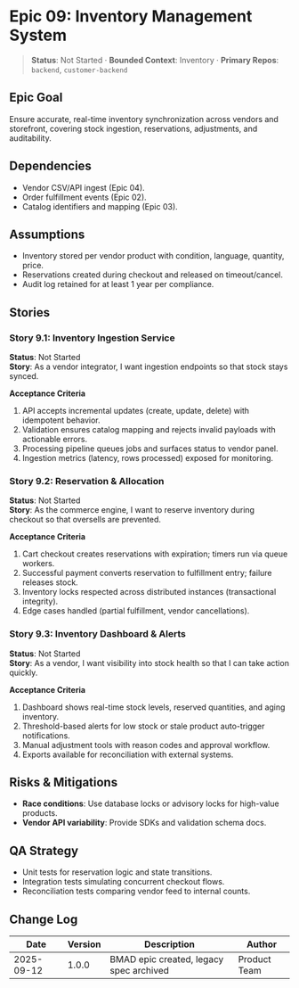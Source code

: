 # Epic 09: Inventory Management System

> **Status**: Not Started · **Bounded Context**: Inventory · **Primary Repos**: `backend`, `customer-backend`

## Epic Goal
Ensure accurate, real-time inventory synchronization across vendors and storefront, covering stock ingestion, reservations, adjustments, and auditability.

## Dependencies
- Vendor CSV/API ingest (Epic 04).
- Order fulfillment events (Epic 02).
- Catalog identifiers and mapping (Epic 03).

## Assumptions
- Inventory stored per vendor product with condition, language, quantity, price.
- Reservations created during checkout and released on timeout/cancel.
- Audit log retained for at least 1 year per compliance.

## Stories

### Story 9.1: Inventory Ingestion Service
**Status**: Not Started  
**Story**: As a vendor integrator, I want ingestion endpoints so that stock stays synced.

**Acceptance Criteria**
1. API accepts incremental updates (create, update, delete) with idempotent behavior.
2. Validation ensures catalog mapping and rejects invalid payloads with actionable errors.
3. Processing pipeline queues jobs and surfaces status to vendor panel.
4. Ingestion metrics (latency, rows processed) exposed for monitoring.

### Story 9.2: Reservation & Allocation
**Status**: Not Started  
**Story**: As the commerce engine, I want to reserve inventory during checkout so that oversells are prevented.

**Acceptance Criteria**
1. Cart checkout creates reservations with expiration; timers run via queue workers.
2. Successful payment converts reservation to fulfillment entry; failure releases stock.
3. Inventory locks respected across distributed instances (transactional integrity).
4. Edge cases handled (partial fulfillment, vendor cancellations).

### Story 9.3: Inventory Dashboard & Alerts
**Status**: Not Started  
**Story**: As a vendor, I want visibility into stock health so that I can take action quickly.

**Acceptance Criteria**
1. Dashboard shows real-time stock levels, reserved quantities, and aging inventory.
2. Threshold-based alerts for low stock or stale product auto-trigger notifications.
3. Manual adjustment tools with reason codes and approval workflow.
4. Exports available for reconciliation with external systems.

## Risks & Mitigations
- **Race conditions**: Use database locks or advisory locks for high-value products.
- **Vendor API variability**: Provide SDKs and validation schema docs.

## QA Strategy
- Unit tests for reservation logic and state transitions.
- Integration tests simulating concurrent checkout flows.
- Reconciliation tests comparing vendor feed to internal counts.

## Change Log
| Date       | Version | Description                              | Author            |
|------------|---------|------------------------------------------|-------------------|
| 2025-09-12 | 1.0.0   | BMAD epic created, legacy spec archived  | Product Team      |

